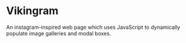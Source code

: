 # Vikingram
An instagram-inspired web page which uses JavaScript to dynamically populate image galleries and modal boxes.
